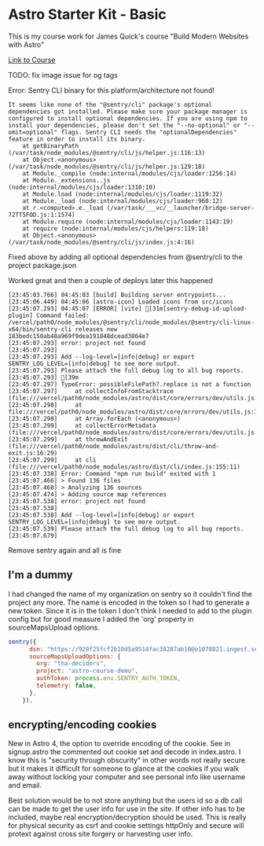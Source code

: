 # Astro Starter Kit - Basic

This is my course work for James Quick's course "Build Modern Websites with Astro"

[Link to Course](https://learn.jamesqquick.com/view/courses/astro-course/)

TODO: fix image issue for og tags

Error: Sentry CLI binary for this platform/architecture not found!

```
It seems like none of the "@sentry/cli" package's optional dependencies got installed. Please make sure your package manager is configured to install optional dependencies. If you are using npm to install your dependencies, please don't set the "--no-optional" or "--omit=optional" flags. Sentry CLI needs the "optionalDependencies" feature in order to install its binary.
    at getBinaryPath (/var/task/node_modules/@sentry/cli/js/helper.js:116:13)
    at Object.<anonymous> (/var/task/node_modules/@sentry/cli/js/helper.js:129:18)
    at Module._compile (node:internal/modules/cjs/loader:1256:14)
    at Module._extensions..js (node:internal/modules/cjs/loader:1310:10)
    at Module.load (node:internal/modules/cjs/loader:1119:32)
    at Module._load (node:internal/modules/cjs/loader:960:12)
    at r.<computed>.e._load (/var/task/___vc/__launcher/bridge-server-72TT5FOD.js:1:1574)
    at Module.require (node:internal/modules/cjs/loader:1143:19)
    at require (node:internal/modules/cjs/helpers:119:18)
    at Object.<anonymous> (/var/task/node_modules/@sentry/cli/js/index.js:4:16)
```

Fixed above by adding all optional dependencies from @sentry/cli to the project package.json


Worked great and then a couple of deploys later this happened


```
[23:45:03.766] 04:45:03 [build] Building server entrypoints...
[23:45:06.449] 04:45:06 [astro-icon] Loaded icons from src/icons
[23:45:07.293] 04:45:07 [ERROR] [vite] [31m[sentry-debug-id-upload-plugin] Command failed: /vercel/path0/node_modules/@sentry/cli/node_modules/@sentry/cli-linux-x64/bin/sentry-cli releases new 183bedc150ab48a969f9dea191848dcead3864e7
[23:45:07.293] error: project not found
[23:45:07.293]
[23:45:07.293] Add --log-level=[info|debug] or export SENTRY_LOG_LEVEL=[info|debug] to see more output.
[23:45:07.293] Please attach the full debug log to all bug reports.
[23:45:07.293] [39m
[23:45:07.297] TypeError: possibleFilePath?.replace is not a function
[23:45:07.297]     at collectInfoFromStacktrace (file:///vercel/path0/node_modules/astro/dist/core/errors/dev/utils.js:109:38)
[23:45:07.298]     at file:///vercel/path0/node_modules/astro/dist/core/errors/dev/utils.js:17:25
[23:45:07.298]     at Array.forEach (<anonymous>)
[23:45:07.299]     at collectErrorMetadata (file:///vercel/path0/node_modules/astro/dist/core/errors/dev/utils.js:15:7)
[23:45:07.299]     at throwAndExit (file:///vercel/path0/node_modules/astro/dist/cli/throw-and-exit.js:16:29)
[23:45:07.299]     at cli (file:///vercel/path0/node_modules/astro/dist/cli/index.js:155:11)
[23:45:07.338] Error: Command "npm run build" exited with 1
[23:45:07.466] > Found 136 files
[23:45:07.468] > Analyzing 136 sources
[23:45:07.474] > Adding source map references
[23:45:07.538] error: project not found
[23:45:07.538]
[23:45:07.538] Add --log-level=[info|debug] or export SENTRY_LOG_LEVEL=[info|debug] to see more output.
[23:45:07.539] Please attach the full debug log to all bug reports.
[23:45:07.679]

```

Remove sentry again and all is fine

## I'm a dummy
I had changed the name of my organization on sentry so it couldn't find the project any more. The name is encoded in the token so I had to generate a new token. Since it is in the token I don't think I needed to add to the plugin config but for good measure I added the 'org' property in sourceMapsUpload options.

```js
sentry({
      dsn: "https://920f25fcf2b10d5a9514fac38287ab10@o1078821.ingest.sentry.io/4506504598192128",
      sourceMapsUploadOptions: {
        org: "tha-deciders",
        project: "astro-course-demo",
        authToken: process.env.SENTRY_AUTH_TOKEN,
        telemetry: false,
      },
    }),
```
## encrypting/encoding cookies
New in Astro 4, the option to override encoding of the cookie.
See in signup.astro the commented out cookie set and decode in index.astro.
I know this is "security through obscurity" in other words not really secure but it makes it difficult for someone to glance at the cookies if you walk away without locking your computer and see personal info like username and email. 

Best solution would be to not store anything but the users id so a db call can be made to get the user info for use in the site. If other info has to be included, maybe real encryption/decryption should be used. This is really for physical security as csrf and cookie settings httpOnly and secure will protext against cross site forgery or harvesting user info. 